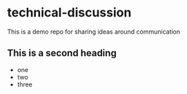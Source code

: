 # technical-discussion
This is a demo repo for sharing ideas around communication


## This is a second heading

* one
*  two
*  three
